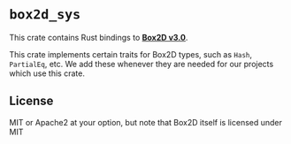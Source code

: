# `box2d_sys`

This crate contains Rust bindings to [**Box2D v3.0**](https://github.com/erincatto/box2d).

This crate implements certain traits for Box2D types, such as `Hash`, `PartialEq`, etc. We add these whenever they are needed for our projects which use this crate.

## License

MIT or Apache2 at your option, but note that Box2D itself is licensed under MIT
